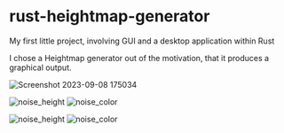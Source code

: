 # rust-heightmap-generator

My first little project, involving GUI and a desktop application within Rust

I chose a Heightmap generator out of the motivation, that it produces a graphical output. 

![Screenshot 2023-09-08 175034](https://github.com/JeremiasMeister/rust-heightmap-generator/assets/85162425/9c606381-bd6a-4dd6-834f-2672c5530a34)

![noise_height](https://github.com/JeremiasMeister/rust-heightmap-generator/assets/85162425/7f0aff7d-c2db-4d3d-9309-cac1f4d84d44) ![noise_color](https://github.com/JeremiasMeister/rust-heightmap-generator/assets/85162425/e1420aed-55ef-4ec9-887d-e81bcb2b7cd2)


![noise_height](https://github.com/JeremiasMeister/rust-heightmap-generator/assets/19373094/4acf4336-e5c8-42ba-8067-96746623414b) ![noise_color](https://github.com/JeremiasMeister/rust-heightmap-generator/assets/19373094/9d8c89df-f8f1-4295-b3ec-3e47808900b6)




